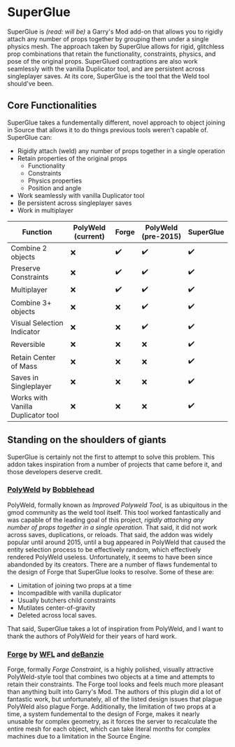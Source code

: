 # SuperGlue

SuperGlue is _(read: will be)_ a Garry's Mod add-on that allows you to rigidly attach any number of props together by grouping them under a single physics mesh. The approach taken by SuperGlue allows for rigid, glitchless prop combinations that retain the functionality, constraints, physics, and pose of the original props. SuperGlued contraptions are also work seamlessly with the vanilla Duplicator tool, and are persistent across singleplayer saves. At its core, SuperGlue is the tool that the Weld tool should've been.

## Core Functionalities

SuperGlue takes a fundementally different, novel approach to object joining in Source that allows it to do things previous tools weren't capable of. SuperGlue can:

* Rigidly attach (weld) any number of props together in a single operation
* Retain properties of the original props
  * Functionality
  * Constraints
  * Physics properties
  * Position and angle
* Work seamlessly with vanilla Duplicator tool
* Be persistent across singleplayer saves
* Work in multiplayer

|Function                          |PolyWeld (current)|Forge|PolyWeld (pre-2015)|SuperGlue|
|----------------------------------|------------------|-----|-------------------|---------|
|Combine 2 objects                 |:x:               |:heavy_check_mark:|:heavy_check_mark: |:heavy_check_mark:|
|Preserve Constraints              |:x:               |:heavy_check_mark:|:heavy_check_mark: |:heavy_check_mark:|
|Multiplayer                       |:x:               |:heavy_check_mark:|:heavy_check_mark: |:heavy_check_mark:|
|Combine 3+ objects                |:x:               |:x:  |:heavy_check_mark: |:heavy_check_mark:|
|Visual Selection Indicator        |:x:               |:x:  |:heavy_check_mark: |:heavy_check_mark:|
|Reversible                        |:x:               |:x:  |:x:                |:heavy_check_mark:|
|Retain Center of Mass             |:x:               |:x:  |:x:                |:heavy_check_mark:|
|Saves in Singleplayer             |:x:               |:x:  |:x:                |:heavy_check_mark:|
|Works with Vanilla Duplicator tool|:x:               |:x:  |:x:                |:heavy_check_mark:|

## Standing on the shoulders of giants

SuperGlue is certainly not the first to attempt to solve this problem. This addon takes inspiration from a number of projects that came before it, and those developers deserve credit.

### [PolyWeld](https://steamcommunity.com/sharedfiles/filedetails/?id=344795193) by [Bobblehead](https://steamcommunity.com/id/bobbleheadbob)

 PolyWeld, formally known as _Improved Polyweld Tool_, is as ubiquitous in the gmod community as the weld tool itself. This tool worked fantastically and was capable of the leading goal of this project, _rigidly attaching any number of props together in a single operation_. That said, it did not work across saves, duplications, or reloads. That said, the addon was widely popular until around 2015, until a bug appeared in PolyWeld that caused the entity selection process to be effectively random, which effectively rendered PolyWeld useless. Unfortunately, it seems to have been since abandonded by its creators. There are a number of flaws fundemental to the design of Forge that SuperGlue looks to resolve. Some of these are:

* Limitation of joining two props at a time
* Incompadible with vanilla duplicator
* Usually butchers child constraints
* Mutilates center-of-gravity
* Deleted across local saves.

That said, SuperGlue takes a lot of inspiration from PolyWeld, and I want to thank the authors of PolyWeld for their years of hard work.

### [Forge](https://steamcommunity.com/sharedfiles/filedetails/?id=2518703605) by [WFL](https://steamcommunity.com/id/willdebee) and [deBanzie](https://steamcommunity.com/id/theendisverynear)

Forge, formally _Forge Constraint_, is a highly polished, visually attractive PolyWeld-style tool that combines two objects at a time and attempts to retain their constraints. The Forge tool looks and feels much more pleasant than anything built into Garry's Mod. The authors of this plugin did a lot of fantastic work, but unfortunately, all of the listed design issues that plague PolyWeld also plague Forge. Additionally, the limitation of two props at a time, a system fundemental to the design of Forge, makes it nearly unusable for complex geometry, as it forces the server to recalculate the entire mesh for each object, which can take literal months for complex machines due to a limitation in the Source Engine.
